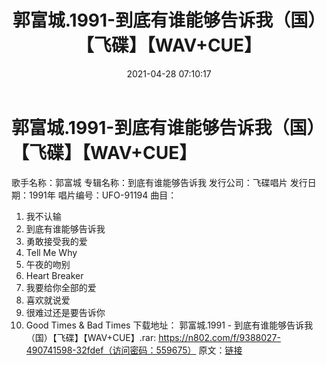 ﻿---
title: 郭富城.1991-到底有谁能够告诉我（国）【飞碟】【WAV+CUE】
date: 2021-04-28 07:10:17
categories: WAV车载音乐、镜像
tags: 华语流行
---
# 郭富城.1991-到底有谁能够告诉我（国）【飞碟】【WAV+CUE】

歌手名称：郭富城
专辑名称：到底有谁能够告诉我
发行公司：飞碟唱片
发行日期：1991年
唱片编号：UFO-91194
曲目：
01. 我不认输
02. 到底有谁能够告诉我
03. 勇敢接受我的爱
04. Tell Me Why
05. 午夜的吻别
06. Heart Breaker
07. 我要给你全部的爱
08. 喜欢就说爱
09. 很难过还是要告诉你
10. Good Times & Bad Times
下载地址：
郭富城.1991 - 到底有谁能够告诉我（国）【飞碟】【WAV+CUE】.rar:
https://n802.com/f/9388027-490741598-32fdef（访问密码：559675）
原文：[链接](https://blog.sina.com.cn/s/blog_1647c7e7601030rko.html)
